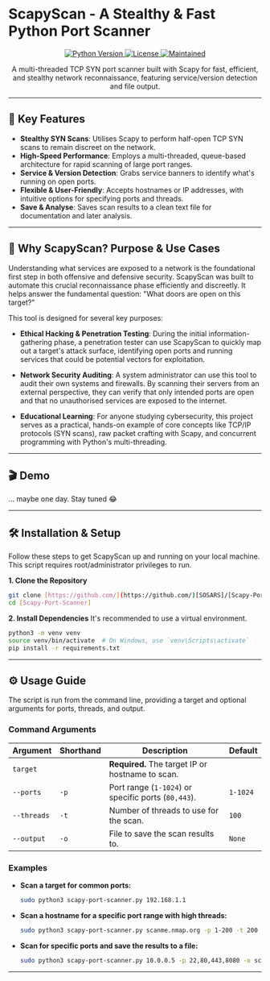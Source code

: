 # ScapyScan - A Stealthy & Fast Python Port Scanner

<p align="center">
  <a href="https://www.python.org/">
    <img src="https://img.shields.io/badge/python-3.8+-blue.svg" alt="Python Version">
  </a>
  <a href="https://github.com/[SOSARS]/[Scapy-Port-Scanner]/blob/main/LICENSE">
    <img src="https://img.shields.io/badge/license-MIT-green.svg" alt="License">
  </a>
  <a href="#">
    <img src="https://img.shields.io/badge/Maintained%3F-yes-green.svg" alt="Maintained">
  </a>
</p>

<p align="center">
  A multi-threaded TCP SYN port scanner built with Scapy for fast, efficient, and stealthy network reconnaissance, featuring service/version detection and file output.
</p>

---

## 🚀 Key Features

* **Stealthy SYN Scans**: Utilises Scapy to perform half-open TCP SYN scans to remain discreet on the network.
* **High-Speed Performance**: Employs a multi-threaded, queue-based architecture for rapid scanning of large port ranges.
* **Service & Version Detection**: Grabs service banners to identify what's running on open ports.
* **Flexible & User-Friendly**: Accepts hostnames or IP addresses, with intuitive options for specifying ports and threads.
* **Save & Analyse**: Saves scan results to a clean text file for documentation and later analysis.

---

## 🎯 Why ScapyScan? Purpose & Use Cases

Understanding what services are exposed to a network is the foundational first step in both offensive and defensive security. ScapyScan was built to automate this crucial reconnaissance phase efficiently and discreetly. It helps answer the fundamental question: "What doors are open on this target?"

This tool is designed for several key purposes:

* **Ethical Hacking & Penetration Testing**: During the initial information-gathering phase, a penetration tester can use ScapyScan to quickly map out a target's attack surface, identifying open ports and running services that could be potential vectors for exploitation.

* **Network Security Auditing**: A system administrator can use this tool to audit their own systems and firewalls. By scanning their servers from an external perspective, they can verify that only intended ports are open and that no unauthorised services are exposed to the internet.

* **Educational Learning**: For anyone studying cybersecurity, this project serves as a practical, hands-on example of core concepts like TCP/IP protocols (SYN scans), raw packet crafting with Scapy, and concurrent programming with Python's multi-threading.

---

## 🎬 Demo

... maybe one day. Stay tuned 😂

---

## 🛠️ Installation & Setup

Follow these steps to get ScapyScan up and running on your local machine. This script requires root/administrator privileges to run.

**1. Clone the Repository**
```bash
git clone [https://github.com/](https://github.com/)[SOSARS]/[Scapy-Port-Scanner].git
cd [Scapy-Port-Scanner]
```

**2. Install Dependencies**
It's recommended to use a virtual environment.
```bash
python3 -m venv venv
source venv/bin/activate  # On Windows, use `venv\Scripts\activate`
pip install -r requirements.txt
```

---

## ⚙️ Usage Guide

The script is run from the command line, providing a target and optional arguments for ports, threads, and output.

### Command Arguments

| Argument          | Shorthand | Description                                           | Default   |
| ----------------- | --------- | ----------------------------------------------------- | --------- |
| `target`          |           | **Required.** The target IP or hostname to scan.      |           |
| `--ports`         | `-p`      | Port range (`1-1024`) or specific ports (`80,443`).   | `1-1024`  |
| `--threads`       | `-t`      | Number of threads to use for the scan.                | `100`     |
| `--output`        | `-o`      | File to save the scan results to.                     | `None`    |

### Examples

* **Scan a target for common ports:**
    ```bash
    sudo python3 scapy-port-scanner.py 192.168.1.1
    ```

* **Scan a hostname for a specific port range with high threads:**
    ```bash
    sudo python3 scapy-port-scanner.py scanme.nmap.org -p 1-200 -t 200
    ```

* **Scan for specific ports and save the results to a file:**
    ```bash
    sudo python3 scapy-port-scanner.py 10.0.0.5 -p 22,80,443,8080 -o scan_results.txt
    ```

---
